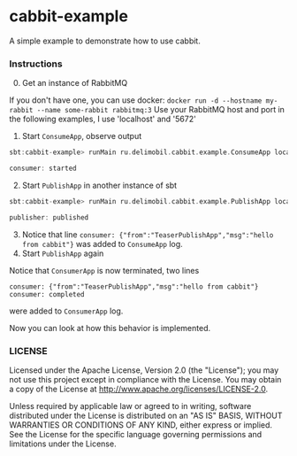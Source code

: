 cabbit-example
=============

A simple example to demonstrate how to use cabbit.

### Instructions
0. Get an instance of RabbitMQ

If you don't have one, you can use docker: `docker run -d --hostname my-rabbit --name some-rabbit rabbitmq:3`
Use your RabbitMQ host and port in the following examples, I use 'localhost' and '5672'

1. Start `ConsumeApp`, observe output
```sbt
sbt:cabbit-example> runMain ru.delimobil.cabbit.example.ConsumeApp localhost 5672

consumer: started
``` 
2. Start `PublishApp` in another instance of sbt
```sbt
sbt:cabbit-example> runMain ru.delimobil.cabbit.example.PublishApp localhost 5672

publisher: published
``` 
3. Notice that line `consumer: {"from":"TeaserPublishApp","msg":"hello from cabbit"}` was added to  `ConsumeApp` log.
4. Start `PublishApp` again

Notice that `ConsumerApp` is now terminated, two lines
```
consumer: {"from":"TeaserPublishApp","msg":"hello from cabbit"}
consumer: completed
```
were added to `ConsumerApp` log.

Now you can look at how this behavior is implemented.

### LICENSE ###
Licensed under the Apache License, Version 2.0 (the "License"); you may not use this project except in compliance with the License. You may obtain a copy of the License at http://www.apache.org/licenses/LICENSE-2.0.

Unless required by applicable law or agreed to in writing, software distributed under the License is distributed on an "AS IS" BASIS, WITHOUT WARRANTIES OR CONDITIONS OF ANY KIND, either express or implied. See the License for the specific language governing permissions and limitations under the License.
